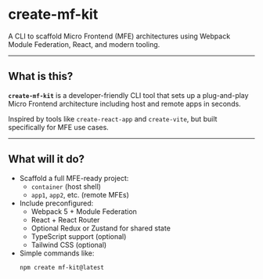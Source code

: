 # create-mf-kit
A CLI to scaffold Micro Frontend (MFE) architectures using Webpack Module Federation, React, and modern tooling.

---

## What is this?
**`create-mf-kit`** is a developer-friendly CLI tool that sets up a plug-and-play Micro Frontend architecture including host and remote apps in seconds.

Inspired by tools like `create-react-app` and `create-vite`, but built specifically for MFE use cases.

---

## What will it do?

- Scaffold a full MFE-ready project:
  - `container` (host shell)
  - `app1`, `app2`, etc. (remote MFEs)
- Include preconfigured:
  - Webpack 5 + Module Federation
  - React + React Router
  - Optional Redux or Zustand for shared state
  - TypeScript support (optional)
  - Tailwind CSS (optional)
- Simple commands like:
  ```bash
  npm create mf-kit@latest
